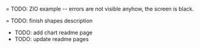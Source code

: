 = TODO: ZIO example -- errors are not visible anyhow, the screen is black.

= TODO: finish shapes description
- TODO: add chart readme page
- TODO: update readme pages
